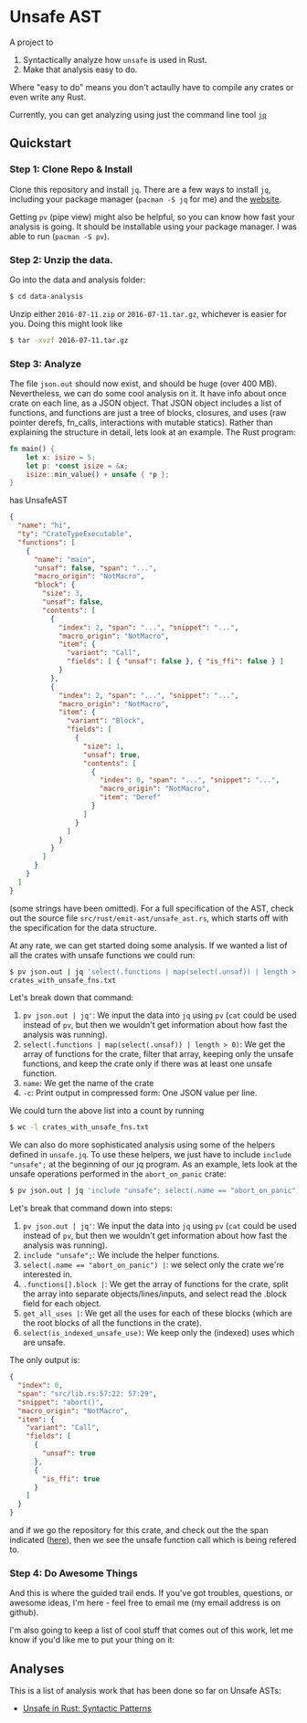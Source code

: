 # Unsafe AST

A project to
   1. Syntactically analyze how `unsafe` is used in Rust.
   2. Make that analysis easy to do.

Where "easy to do" means you don't actaully have to compile any crates or even
write any Rust.

Currently, you can get analyzing using just the command line tool [`jq`][jq]

## Quickstart

### Step 1: Clone Repo & Install

Clone this repository and install `jq`. There are a few ways to install `jq`,
including your package manager (`pacman -S jq` for me) and the [website][jq].

Getting `pv` (pipe view) might also be helpful, so you can know how fast your
analysis is going. It should be installable using your package manager. I was
able to run (`pacman -S pv`).

### Step 2: Unzip the data.

Go into the data and analysis folder:

```bash
$ cd data-analysis
```

Unzip either `2016-07-11.zip` or `2016-07-11.tar.gz`, whichever is easier for
you. Doing this might look like

```bash
$ tar -xvzf 2016-07-11.tar.gz
```

### Step 3: Analyze

The file `json.out` should now exist, and should be huge (over 400 MB).
Nevertheless, we can do some cool analysis on it. It have info about once crate
on each line, as a JSON object. That JSON object includes a list of functions,
and functions are just a tree of blocks, closures, and uses (raw pointer
derefs, fn_calls, interactions with mutable statics). Rather than explaining
the structure in detail, lets look at an example. The Rust program:

```rust
fn main() {
    let x: isize = 5;
    let p: *const isize = &x;
    isize::min_value() + unsafe { *p };
}
```

has UnsafeAST

```json
{
  "name": "hi",
  "ty": "CrateTypeExecutable",
  "functions": [
    {
      "name": "main",
      "unsaf": false, "span": "...",
      "macro_origin": "NotMacro",
      "block": {
        "size": 3,
        "unsaf": false,
        "contents": [
          {
            "index": 2, "span": "...", "snippet": "...",
            "macro_origin": "NotMacro",
            "item": {
              "variant": "Call",
              "fields": [ { "unsaf": false }, { "is_ffi": false } ]
            }
          },
          {
            "index": 2, "span": "...", "snippet": "...",
            "macro_origin": "NotMacro",
            "item": {
              "variant": "Block",
              "fields": [
                {
                  "size": 1,
                  "unsaf": true,
                  "contents": [
                    {
                      "index": 0, "span": "...", "snippet": "...",
                      "macro_origin": "NotMacro",
                      "item": "Deref"
                    }
                  ]
                }
              ]
            }
          }
        ]
      }
    }
  ]
}
```

(some strings have been omitted). For a full specification of the AST, check
out the source file `src/rust/emit-ast/unsafe_ast.rs`, which starts off with
the specification for the data structure.

At any rate, we can get started doing some analysis. If we wanted a list of all
the crates with unsafe functions we could run:

```bash
$ pv json.out | jq 'select(.functions | map(select(.unsaf)) | length > 0) | .name' -c \
crates_with_unsafe_fns.txt
```

Let's break down that command:
   1. `pv json.out | jq'`: We input the data into `jq`  using `pv` (`cat` could
      be used instead of `pv`, but then we wouldn't get information about how
      fast the analysis was running).
   4. `select(.functions | map(select(.unsaf)) | length > 0)`: We get the array
      of functions for the crate, filter that array, keeping only the unsafe
      functions, and keep the crate only if there was at least one unsafe
      function.
   5. `name`: We get the name of the crate
   6. `-c`: Print output in compressed form: One JSON value per line.

We could turn the above list into a count by running

```bash
$ wc -l crates_with_unsafe_fns.txt
```

We can also do more sophisticated analysis using some of the helpers defined in
`unsafe.jq`. To use these helpers, we just have to include `include "unsafe";`
at the beginning of our jq program. As an example, lets look at the unsafe
operations performed in the `abort_on_panic` crate:

```bash
$ pv json.out | jq 'include "unsafe"; select(.name == "abort_on_panic") | .functions[].block | get_all_uses | select(is_indexed_unsafe_use)' > unsafe_uses.json
```

Let's break that command down into steps:
   1. `pv json.out | jq'`: We input the data into `jq`  using `pv` (`cat` could
      be used instead of `pv`, but then we wouldn't get information about how
      fast the analysis was running).
   2. `include "unsafe";`: We include the helper functions.
   3. `select(.name == "abort_on_panic") |`: we select only the crate we're
      interested in.
   4. `.functions[].block |`: We get the array of functions for the crate, split
      the array into separate objects/lines/inputs, and select read the .block
      field for each object.
   5. `get_all_uses |`: We get all the uses for each of these blocks (which are
      the root blocks of all the functions in the crate).
   6. `select(is_indexed_unsafe_use)`: We keep only the (indexed) uses which
      are unsafe.

The only output is:
```json
{
  "index": 0,
  "span": "src/lib.rs:57:22: 57:29",
  "snippet": "abort()",
  "macro_origin": "NotMacro",
  "item": {
    "variant": "Call",
    "fields": [
      {
        "unsaf": true
      },
      {
        "is_ffi": true
      }
    ]
  }
}
```

and if we go the repository for this crate, and check out the the span
indicated ([here][abort-on-panic-line]), then we see the unsafe function call
which is being refered to.

### Step 4: Do Awesome Things

And this is where the guided trail ends. If you've got troubles, questions, or
awesome ideas, I'm here - feel free to email me (my email address is on
github).

I'm also going to keep a list of cool stuff that comes out of this work, let me
know if you'd like me to put your thing on it:

## Analyses

This is a list of analysis work that has been done so far on Unsafe ASTs:

   * [Unsafe in Rust: Syntactic Patterns][alex-ozdemir-1]

[alex-ozdemir-1]: https://alex-ozdemir.github.io/rust/unsafe/unsafe-in-rust-syntactic-patterns/
[jq]: https://stedolan.github.io/jq/
[abort-on-panic-line]: https://github.com/emk/abort_on_panic-rs/blob/master/src/lib.rs#L57
